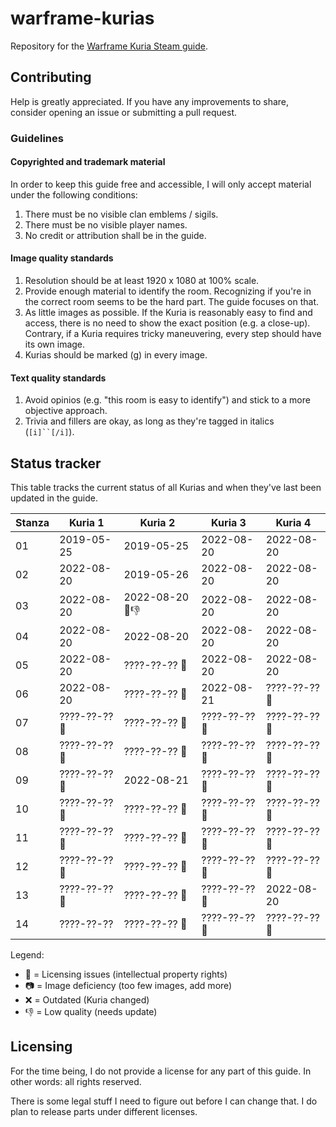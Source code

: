 # warframe-kurias

Repository for the [Warframe Kuria Steam guide](https://steamcommunity.com/sharedfiles/filedetails/?id=508828282).

## Contributing

Help is greatly appreciated. If you have any improvements to share, consider opening an issue or submitting a pull request.

### Guidelines

#### Copyrighted and trademark material

In order to keep this guide free and accessible, I will only accept material under the following conditions:
1. There must be no visible clan emblems / sigils.
2. There must be no visible player names.
3. No credit or attribution shall be in the guide.

#### Image quality standards

1. Resolution should be at least 1920 x 1080 at 100% scale.
2. Provide enough material to identify the room. Recognizing if you're in the correct room seems to be the hard part. The guide focuses on that.
3. As little images as possible. If the Kuria is reasonably easy to find and access, there is no need to show the exact position (e.g. a close-up). Contrary, if a Kuria requires tricky maneuvering, every step should have its own image.
4. Kurias should be marked (g) in every image.

#### Text quality standards

1. Avoid opinios (e.g. "this room is easy to identify") and stick to a more objective approach.
2. Trivia and fillers are okay, as long as they're tagged in italics (`[i]``[/i]`).

## Status tracker

This table tracks the current status of all Kurias and when they've last been updated in the guide.

| Stanza | Kuria 1 | Kuria 2 | Kuria 3 | Kuria 4 |
|-|-|-|-|-|
| 01 | 2019-05-25 | 2019-05-25 | 2022-08-20 | 2022-08-20 |
| 02 | 2022-08-20 | 2019-05-26 | 2022-08-20 | 2022-08-20 |
| 03 | 2022-08-20 | 2022-08-20 📝👎 | 2022-08-20 | 2022-08-20 |
| 04 | 2022-08-20 | 2022-08-20 | 2022-08-20 | 2022-08-20 |
| 05 | 2022-08-20 | ????-??-?? 📝 | 2022-08-20 | 2022-08-20 |
| 06 | 2022-08-20 | ????-??-?? 📝 | 2022-08-21 | ????-??-?? 📝 |
| 07 | ????-??-?? 📝 | ????-??-?? 📝 | ????-??-?? 📝 | ????-??-?? 📝 |
| 08 | ????-??-?? 📝 | ????-??-?? 📝 | ????-??-?? 📝 | ????-??-?? 📝 |
| 09 | ????-??-?? 📝 | 2022-08-21 | ????-??-?? 📝 | ????-??-?? 📝 |
| 10 | ????-??-?? 📝 | ????-??-?? 📝 | ????-??-?? 📝 | ????-??-?? 📝 |
| 11 | ????-??-?? 📝 | ????-??-?? 📝 | ????-??-?? 📝 | ????-??-?? 📝 |
| 12 | ????-??-?? 📝 | ????-??-?? 📝 | ????-??-?? 📝 | ????-??-?? 📝 |
| 13 | ????-??-?? 📝 | ????-??-?? 📝 | ????-??-?? 📝 | 2022-08-20 |
| 14 | ????-??-?? | ????-??-?? 📝 | ????-??-?? 📝 | ????-??-?? 📝 |

Legend:
* 📝 = Licensing issues (intellectual property rights)
* 📷 = Image deficiency (too few images, add more)
* ❌ = Outdated (Kuria changed)
* 👎 = Low quality (needs update)

## Licensing

For the time being, I do not provide a license for any part of this guide.
In other words: all rights reserved.

There is some legal stuff I need to figure out before I can change that.
I do plan to release parts under different licenses.

